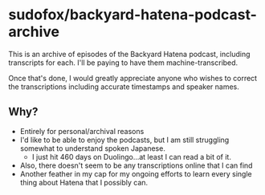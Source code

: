 # sudofox/backyard-hatena-podcast-archive

This is an archive of episodes of the Backyard Hatena podcast, including transcripts for each. I'll be paying to have them machine-transcribed.

Once that's done, I would greatly appreciate anyone who wishes to correct the transcriptions including accurate timestamps and speaker names.


## Why?

- Entirely for personal/archival reasons
- I'd like to be able to enjoy the podcasts, but I am still struggling somewhat to understand spoken Japanese.
  - I just hit 460 days on Duolingo...at least I can read a bit of it.
- Also, there doesn't seem to be any transcriptions online that I can find
- Another feather in my cap for my ongoing efforts to learn every single thing about Hatena that I possibly can.

